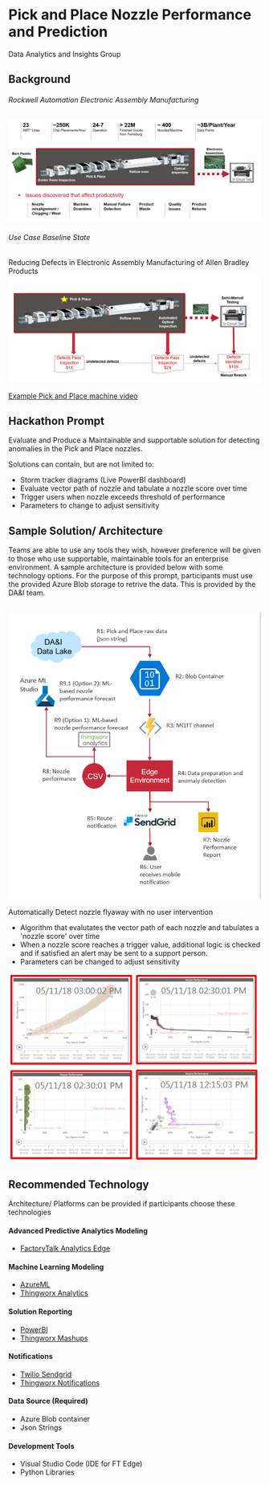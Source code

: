 # Pick and Place Nozzle Performance and Prediction
Data Analytics and Insights Group

## Background
###### Rockwell Automation Electronic Assembly Manufacturing
![EAM](Background_EAM.PNG)
###### Use Case Baseline State
Reducing Defects in Electronic Assembly Manufacturing of Allen Bradley Products
![Baseline](Background_Baseline.PNG)

[Example Pick and Place machine video]("https://www.youtube.com/watch?v=c8cY42-qMcM") 

## Hackathon Prompt

Evaluate and Produce a Maintainable and supportable solution for detecting anomalies in the Pick and Place nozzles.

Solutions can contain, but are not limited to:
- Storm tracker diagrams (Live PowerBI dashboard)
- Evaluate vector path of nozzle and tabulate a nozzle score over time
- Trigger users when nozzle exceeds threshold of performance
- Parameters to change to adjust sensitivity


## Sample Solution/ Architecture
Teams are able to use any tools they wish, however preference will be given to those who use supportable, maintainable tools for an enterprise environment.
A sample architecture is provided below with some technology options.  For the purpose of this prompt, participants must use the provided Azure Blob storage to retrive the data.  This is provided by the DA&I team.
## 
![Sample Architecture](SampleArchitecture.png)

Automatically Detect nozzle flyaway with no user intervention
- Algorithm that evalutates the vector path of each nozzle and tabulates a 'nozzle score' over time
- When a nozzle score reaches a trigger value, additional logic is checked and if satisfied an alert may be sent to a support person.
- Parameters can be changed to adjust sensitivity

![Sample Reports](Sample_Reports.png)

## Recommended Technology
Architecture/ Platforms can be provided if participants choose these technologies

#### Advanced Predictive Analytics Modeling
- [FactoryTalk Analytics Edge](FTEdge.md)

#### Machine Learning Modeling

- [AzureML](AzureML.md)
- [Thingworx Analytics](Thingworx.md)

#### Solution Reporting

- [PowerBI](PowerBI.md)
- [Thingworx Mashups](Thingworx.md)

#### Notifications

- [Twilio Sendgrid]("https://www.twilio.com/sendgrid")
- [Thingworx Notifications]("")

#### Data Source (Required)
- Azure Blob container
- Json Strings

#### Development Tools
- Visual Studio Code (IDE for FT Edge)
- Python Libraries
